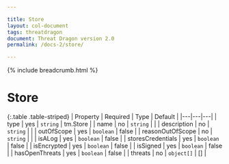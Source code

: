 ```yaml
---

title: Store
layout: col-document
tags: threatdragon
document: Threat Dragon version 2.0
permalink: /docs-2/store/

---
```


{% include breadcrumb.html %}
# Store

{:.table .table-striped}
| Property | Required | Type | Default |
|---|---|---|
| type | yes | `string` | tm.Store |
| name | no | `string` | |
| description | no | `string` | |
| outOfScope | yes | `boolean` | false |
| reasonOutOfScope | no | `string` | |
| isALog | yes | `boolean` | false |
| storesCredentials | yes | `boolean` | false |
| isEncrypted | yes | `boolean` | false |
| isSigned | yes | `boolean` | false |
| hasOpenThreats | yes | `boolean` | false |
| threats | no | `object[]` | [] |
